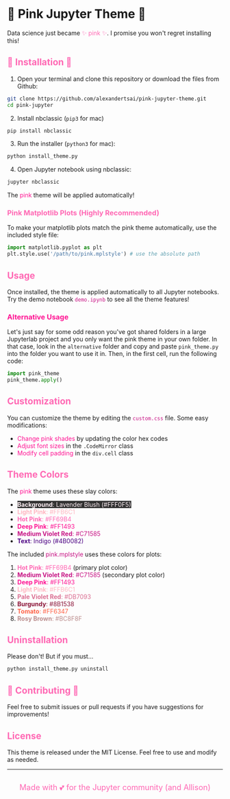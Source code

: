 # 🌸 Pink Jupyter Theme 🌸

<div>
  Data science just became <span style="color: #FF69B4;"> ✨ pink ✨</span>. I promise you won't regret installing this!
</div>

## <span style="color: #FF69B4;">🎀 Installation 🎀</span>

1. Open your terminal and clone this repository or download the files from Github:
```bash
git clone https://github.com/alexandertsai/pink-jupyter-theme.git
cd pink-jupyter
```
2. Install nbclassic (`pip3` for mac)
```bash
pip install nbclassic
```

3. Run the installer (`python3` for mac):
```bash
python install_theme.py
```

4. Open Jupyter notebook using nbclassic:
```bash
jupyter nbclassic
```

The <span style="color: #FF1493;">pink</span>  theme will be applied automatically!

### <span style="color: #FF69B4;">Pink Matplotlib Plots (Highly Recommended)</span>

To make your matplotlib plots match the pink theme automatically, use the included style file:

```python
import matplotlib.pyplot as plt
plt.style.use('/path/to/pink.mplstyle') # use the absolute path
```

## <span style="color: #FF69B4;">Usage</span>

Once installed, the theme is applied automatically to all Jupyter notebooks. Try the demo notebook <span style="color: #C71585;">`demo.ipynb`</span> to see all the theme features!

### <span style="color: #FF1493;">Alternative Usage</span>

Let's just say for some odd reason you've got shared folders in a large Jupyterlab project and you only want the pink theme in your own folder. In that case, look in the `alternative` folder and copy and paste `pink_theme.py` into the folder you want to use it in. Then, in the first cell, run the following code:

```python
import pink_theme
pink_theme.apply()
```

## <span style="color: #FF69B4;">Customization</span>

You can customize the theme by editing the <span style="color: #C71585;">`custom.css`</span> file. Some easy modifications:

- <span style="color: #FF1493;">Change pink shades</span> by updating the color hex codes
- <span style="color: #FF1493;">Adjust font sizes</span> in the `.CodeMirror` class  
- <span style="color: #FF1493;">Modify cell padding</span> in the `div.cell` class

## <span style="color: #FF69B4;">Theme Colors</span>

The <span style="color: #FF1493;">pink</span>  theme uses these slay colors:

- <span style="color:#FFF0F5; background-color:#333;">**Background**: Lavender Blush (#FFF0F5)</span>
- <span style="color:#FFB6C1">**Light Pink**: #FFB6C1</span>
- <span style="color:#FF69B4">**Hot Pink**: #FF69B4</span>
- <span style="color:#FF1493">**Deep Pink**: #FF1493</span>
- <span style="color:#C71585">**Medium Violet Red**: #C71585</span>
- <span style="color:#4B0082">**Text**: Indigo (#4B0082)</span>

The included <span style="color: #C71585;">pink.mplstyle</span> uses these colors for plots:</span>

1. <span style="color:#FF69B4">**Hot Pink**: #FF69B4</span> (primary plot color)
2. <span style="color:#C71585">**Medium Violet Red**: #C71585</span> (secondary plot color)
3. <span style="color:#FF1493">**Deep Pink**: #FF1493</span>
4. <span style="color:#FFB6C1">**Light Pink**: #FFB6C1</span>
5. <span style="color:#DB7093">**Pale Violet Red**: #DB7093</span>
6. <span style="color:#8B1538">**Burgundy**: #8B1538</span>
7. <span style="color:#FF6347">**Tomato**: #FF6347</span>
8. <span style="color:#BC8F8F">**Rosy Brown**: #BC8F8F</span>

## <span style="color: #FF69B4;">Uninstallation</span>

Please don't! But if you must...

```bash
python install_theme.py uninstall
```

## <span style="color: #FF69B4;">💞 Contributing 💞</span>

Feel free to submit issues or pull requests if you have suggestions for improvements!

## <span style="color: #FF69B4;">License</span>

This theme is released under the MIT License. Feel free to use and modify as needed.

---
<br>
<div align="center">
  <span style="color: #FF69B4; font-size: 18px;">Made with 💕 for the Jupyter community (and Allison)</span>
</div>